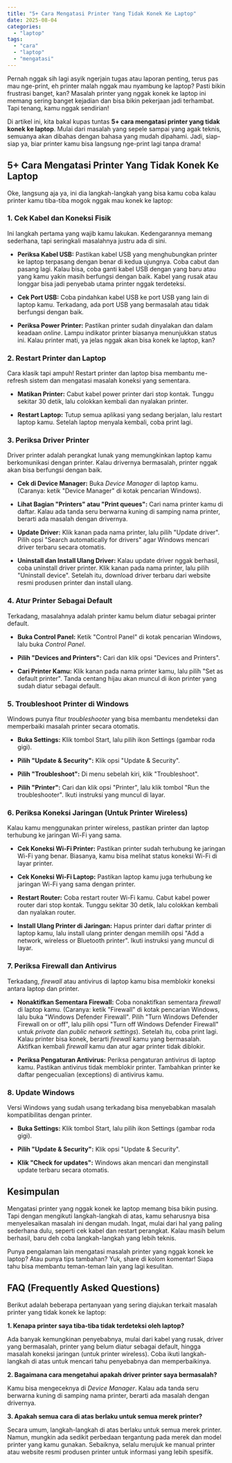 ```yaml
---
title: "5+ Cara Mengatasi Printer Yang Tidak Konek Ke Laptop"
date: 2025-08-04
categories: 
  - "laptop"
tags: 
  - "cara"
  - "laptop"
  - "mengatasi"
---
```


Pernah nggak sih lagi asyik ngerjain tugas atau laporan penting, terus pas mau nge-print, eh printer malah nggak mau nyambung ke laptop? Pasti bikin frustrasi banget, kan? Masalah printer yang nggak konek ke laptop ini memang sering banget kejadian dan bisa bikin pekerjaan jadi terhambat. Tapi tenang, kamu nggak sendirian!

Di artikel ini, kita bakal kupas tuntas **5+ cara mengatasi printer yang tidak konek ke laptop**. Mulai dari masalah yang sepele sampai yang agak teknis, semuanya akan dibahas dengan bahasa yang mudah dipahami. Jadi, siap-siap ya, biar printer kamu bisa langsung nge-print lagi tanpa drama!

## 5+ Cara Mengatasi Printer Yang Tidak Konek Ke Laptop

Oke, langsung aja ya, ini dia langkah-langkah yang bisa kamu coba kalau printer kamu tiba-tiba mogok nggak mau konek ke laptop:

### 1\. Cek Kabel dan Koneksi Fisik

Ini langkah pertama yang wajib kamu lakukan. Kedengarannya memang sederhana, tapi seringkali masalahnya justru ada di sini.

- **Periksa Kabel USB:** Pastikan kabel USB yang menghubungkan printer ke laptop terpasang dengan benar di kedua ujungnya. Coba cabut dan pasang lagi. Kalau bisa, coba ganti kabel USB dengan yang baru atau yang kamu yakin masih berfungsi dengan baik. Kabel yang rusak atau longgar bisa jadi penyebab utama printer nggak terdeteksi.
    
- **Cek Port USB:** Coba pindahkan kabel USB ke port USB yang lain di laptop kamu. Terkadang, ada port USB yang bermasalah atau tidak berfungsi dengan baik.
    
- **Periksa Power Printer:** Pastikan printer sudah dinyalakan dan dalam keadaan _online_. Lampu indikator printer biasanya menunjukkan status ini. Kalau printer mati, ya jelas nggak akan bisa konek ke laptop, kan?
    

### 2\. Restart Printer dan Laptop

Cara klasik tapi ampuh! Restart printer dan laptop bisa membantu me-refresh sistem dan mengatasi masalah koneksi yang sementara.

- **Matikan Printer:** Cabut kabel power printer dari stop kontak. Tunggu sekitar 30 detik, lalu colokkan kembali dan nyalakan printer.
    
- **Restart Laptop:** Tutup semua aplikasi yang sedang berjalan, lalu restart laptop kamu. Setelah laptop menyala kembali, coba print lagi.
    

### 3\. Periksa Driver Printer

Driver printer adalah perangkat lunak yang memungkinkan laptop kamu berkomunikasi dengan printer. Kalau drivernya bermasalah, printer nggak akan bisa berfungsi dengan baik.

- **Cek di Device Manager:** Buka _Device Manager_ di laptop kamu. (Caranya: ketik "Device Manager" di kotak pencarian Windows).
    
- **Lihat Bagian "Printers" atau "Print queues":** Cari nama printer kamu di daftar. Kalau ada tanda seru berwarna kuning di samping nama printer, berarti ada masalah dengan drivernya.
    
- **Update Driver:** Klik kanan pada nama printer, lalu pilih "Update driver". Pilih opsi "Search automatically for drivers" agar Windows mencari driver terbaru secara otomatis.
    
- **Uninstall dan Install Ulang Driver:** Kalau update driver nggak berhasil, coba uninstall driver printer. Klik kanan pada nama printer, lalu pilih "Uninstall device". Setelah itu, download driver terbaru dari website resmi produsen printer dan install ulang.
    

### 4\. Atur Printer Sebagai Default

Terkadang, masalahnya adalah printer kamu belum diatur sebagai printer default.

- **Buka Control Panel:** Ketik "Control Panel" di kotak pencarian Windows, lalu buka _Control Panel_.
    
- **Pilih "Devices and Printers":** Cari dan klik opsi "Devices and Printers".
    
- **Cari Printer Kamu:** Klik kanan pada nama printer kamu, lalu pilih "Set as default printer". Tanda centang hijau akan muncul di ikon printer yang sudah diatur sebagai default.
    

### 5\. Troubleshoot Printer di Windows

Windows punya fitur _troubleshooter_ yang bisa membantu mendeteksi dan memperbaiki masalah printer secara otomatis.

- **Buka Settings:** Klik tombol Start, lalu pilih ikon Settings (gambar roda gigi).
    
- **Pilih "Update & Security":** Klik opsi "Update & Security".
    
- **Pilih "Troubleshoot":** Di menu sebelah kiri, klik "Troubleshoot".
    
- **Pilih "Printer":** Cari dan klik opsi "Printer", lalu klik tombol "Run the troubleshooter". Ikuti instruksi yang muncul di layar.
    

### 6\. Periksa Koneksi Jaringan (Untuk Printer Wireless)

Kalau kamu menggunakan printer wireless, pastikan printer dan laptop terhubung ke jaringan Wi-Fi yang sama.

- **Cek Koneksi Wi-Fi Printer:** Pastikan printer sudah terhubung ke jaringan Wi-Fi yang benar. Biasanya, kamu bisa melihat status koneksi Wi-Fi di layar printer.
    
- **Cek Koneksi Wi-Fi Laptop:** Pastikan laptop kamu juga terhubung ke jaringan Wi-Fi yang sama dengan printer.
    
- **Restart Router:** Coba restart router Wi-Fi kamu. Cabut kabel power router dari stop kontak. Tunggu sekitar 30 detik, lalu colokkan kembali dan nyalakan router.
    
- **Install Ulang Printer di Jaringan:** Hapus printer dari daftar printer di laptop kamu, lalu install ulang printer dengan memilih opsi "Add a network, wireless or Bluetooth printer". Ikuti instruksi yang muncul di layar.
    

### 7\. Periksa Firewall dan Antivirus

Terkadang, _firewall_ atau antivirus di laptop kamu bisa memblokir koneksi antara laptop dan printer.

- **Nonaktifkan Sementara Firewall:** Coba nonaktifkan sementara _firewall_ di laptop kamu. (Caranya: ketik "Firewall" di kotak pencarian Windows, lalu buka "Windows Defender Firewall". Pilih "Turn Windows Defender Firewall on or off", lalu pilih opsi "Turn off Windows Defender Firewall" untuk _private_ dan _public network settings_). Setelah itu, coba print lagi. Kalau printer bisa konek, berarti _firewall_ kamu yang bermasalah. Aktifkan kembali _firewall_ kamu dan atur agar printer tidak diblokir.
    
- **Periksa Pengaturan Antivirus:** Periksa pengaturan antivirus di laptop kamu. Pastikan antivirus tidak memblokir printer. Tambahkan printer ke daftar pengecualian (exceptions) di antivirus kamu.
    

### 8\. Update Windows

Versi Windows yang sudah usang terkadang bisa menyebabkan masalah kompatibilitas dengan printer.

- **Buka Settings:** Klik tombol Start, lalu pilih ikon Settings (gambar roda gigi).
    
- **Pilih "Update & Security":** Klik opsi "Update & Security".
    
- **Klik "Check for updates":** Windows akan mencari dan menginstall update terbaru secara otomatis.
    

## Kesimpulan

Mengatasi printer yang nggak konek ke laptop memang bisa bikin pusing. Tapi dengan mengikuti langkah-langkah di atas, kamu seharusnya bisa menyelesaikan masalah ini dengan mudah. Ingat, mulai dari hal yang paling sederhana dulu, seperti cek kabel dan restart perangkat. Kalau masih belum berhasil, baru deh coba langkah-langkah yang lebih teknis.

Punya pengalaman lain mengatasi masalah printer yang nggak konek ke laptop? Atau punya tips tambahan? Yuk, share di kolom komentar! Siapa tahu bisa membantu teman-teman lain yang lagi kesulitan.

## FAQ (Frequently Asked Questions)

Berikut adalah beberapa pertanyaan yang sering diajukan terkait masalah printer yang tidak konek ke laptop:

**1\. Kenapa printer saya tiba-tiba tidak terdeteksi oleh laptop?**

Ada banyak kemungkinan penyebabnya, mulai dari kabel yang rusak, driver yang bermasalah, printer yang belum diatur sebagai default, hingga masalah koneksi jaringan (untuk printer wireless). Coba ikuti langkah-langkah di atas untuk mencari tahu penyebabnya dan memperbaikinya.

**2\. Bagaimana cara mengetahui apakah driver printer saya bermasalah?**

Kamu bisa mengeceknya di _Device Manager_. Kalau ada tanda seru berwarna kuning di samping nama printer, berarti ada masalah dengan drivernya.

**3\. Apakah semua cara di atas berlaku untuk semua merek printer?**

Secara umum, langkah-langkah di atas berlaku untuk semua merek printer. Namun, mungkin ada sedikit perbedaan tergantung pada merek dan model printer yang kamu gunakan. Sebaiknya, selalu merujuk ke manual printer atau website resmi produsen printer untuk informasi yang lebih spesifik.
